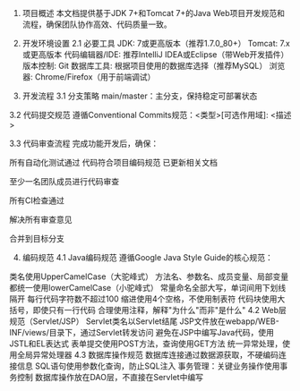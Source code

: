 1. 项目概述
本文档提供基于JDK 7+和Tomcat 7+的Java Web项目开发规范和流程，确保团队协作高效、代码质量一致。

2. 开发环境设置
2.1 必要工具
JDK: 7或更高版本（推荐1.7.0_80+）
Tomcat: 7.x或更高版本
代码编辑器/IDE:
推荐IntelliJ IDEA或Eclipse（带Web开发插件）
版本控制: Git
数据库工具: 根据项目使用的数据库选择（推荐MySQL）
浏览器: Chrome/Firefox（用于前端调试）
3. 开发流程
3.1 分支策略
main/master：主分支，保持稳定可部署状态

3.2 代码提交规范
遵循Conventional Commits规范：<类型>[可选作用域]: <描述>

3.3 代码审查流程
完成功能开发后，确保：

所有自动化测试通过
代码符合项目编码规范
已更新相关文档

至少一名团队成员进行代码审查

所有CI检查通过

解决所有审查意见

合并到目标分支

4. 编码规范
4.1 Java编码规范
遵循Google Java Style Guide的核心规范：

类名使用UpperCamelCase（大驼峰式）
方法名、参数名、成员变量、局部变量都统一使用lowerCamelCase（小驼峰式）
常量命名全部大写，单词间用下划线隔开
每行代码字符数不超过100
缩进使用4个空格，不使用制表符
代码块使用大括号，即使只有一行代码
合理使用注释，解释"为什么"而非"是什么"
4.2 Web层规范（Servlet/JSP）
Servlet类名以Servlet结尾
JSP文件放在webapp/WEB-INF/views/目录下，通过Servlet转发访问
避免在JSP中编写Java代码，使用JSTL和EL表达式
表单提交使用POST方法，查询使用GET方法
统一异常处理，使用全局异常处理器
4.3 数据库操作规范
数据库连接通过数据源获取，不硬编码连接信息
SQL语句使用参数化查询，防止SQL注入
事务管理：关键业务操作使用事务控制
数据库操作放在DAO层，不直接在Servlet中编写